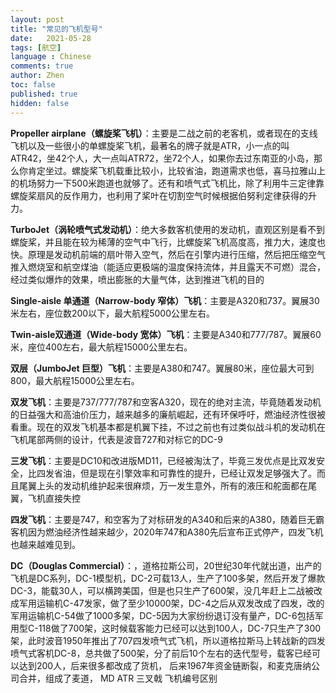 ```yaml
---
layout: post
title: "常见的飞机型号"
date:   2021-05-28
tags: [航空]
language : Chinese
comments: true
author: Zhen
toc: false
published: true
hidden: false
---
```

**Propeller airplane（螺旋桨飞机）**：主要是二战之前的老客机，或者现在的支线飞机以及一些很小的单螺旋桨飞机，最著名的牌子就是ATR，小一点的叫ATR42，坐42个人，大一点叫ATR72，坐72个人，如果你去过东南亚的小岛，那么你肯定坐过。螺旋桨飞机载重比较小，比较省油，跑道需求也低，喜马拉雅山上的机场努力一下500米跑道也就够了。还有和喷气式飞机比，除了利用牛三定律靠螺旋桨扇风的反作用力，也利用了桨叶在切割空气时候根据伯努利定律获得的升力。

**TurboJet（涡轮喷气式发动机）**：绝大多数客机使用的发动机，直观区别是看不到螺旋桨，并且能在较为稀薄的空气中飞行，比螺旋桨飞机高度高，推力大，速度也快。原理是发动机前端的扇叶带入空气，然后在引擎内进行压缩，然后把压缩空气推入燃烧室和航空煤油（能适应更极端的温度保持流体，并且露天不可燃）混合，经过类似爆炸的效果，喷出膨胀的大量气体，达到推进飞机的目的

**Single-aisle 单通道（Narrow-body 窄体）飞机**：主要是A320和737。翼展30米左右，座位数200以下，最大航程5000公里左右。

**Twin-aisle双通道（Wide-body 宽体）飞机**：主要是A340和777/787。翼展60米，座位400左右，最大航程15000公里左右。

**双层（JumboJet 巨型）飞机**：主要是A380和747。翼展80米，座位最大可到800，最大航程15000公里左右。

**双发飞机**：主要是737/777/787和空客A320，现在的绝对主流，毕竟随着发动机的日益强大和高油价压力，越来越多的廉航崛起，还有环保呼吁，燃油经济性很被看重。现在的双发飞机基本都是机翼下挂，不过之前也有过类似战斗机的发动机在飞机尾部两侧的设计，代表是波音727和对标它的DC-9

**三发飞机**：主要是DC10和改进版MD11，已经被淘汰了，毕竟三发优点是比双发安全，比四发省油，但是现在引擎效率和可靠性的提升，已经让双发足够强大了。而且尾翼上头的发动机维护起来很麻烦，万一发生意外，所有的液压和舵面都在尾翼，飞机直接失控

**四发飞机**：主要是747，和空客为了对标研发的A340和后来的A380，随着巨无霸客机因为燃油经济性越来越少，2020年747和A380先后宣布正式停产，四发飞机也越来越难见到。 

**DC（Douglas Commercial）**：，道格拉斯公司，20世纪30年代就出道，出产的飞机是DC系列，DC-1模型机，DC-2可载13人，生产了100多架，然后开发了爆款DC-3，能载30人，可以横跨美国，但是也只生产了600架，没几年赶上二战被改成军用运输机C-47发家，做了至少10000架，DC-4之后从双发改成了四发，改的军用运输机C-54做了1000多架，DC-5因为大家纷纷退订没有量产，DC-6包括军用型C-118做了700架，这时候载客能力已经可以达到100人，DC-7只生产了300架，此时波音1950年推出了707四发喷气式飞机，所以道格拉斯马上转战新的四发喷气式客机DC-8，总共做了500架，分了前后10个左右的迭代型号，载客已经可以达到200人，后来很多都改成了货机，
后来1967年资金链断裂，和麦克唐纳公司合并，组成了麦道，
MD
ATR
三叉戟
飞机编号区别	
<!--stackedit_data:
eyJoaXN0b3J5IjpbLTg3MjQ1Mjc1MSwyNzIyOTk0MDAsMTQxOD
Q3NjA0OCwtMTM2NjE0NTc2OSwyMTI1NzY5MTMzLDEwNjkzNjc4
MjEsNTc5Nzg5MDA0LDE0ODg2NTYyMTIsLTE0NTg5ODUyMjksMT
MzOTY4NjA0OSwxOTQxOTMxMTg2LC04NTA5NjMwMTgsMTQ4NTE3
MTM2OV19
-->